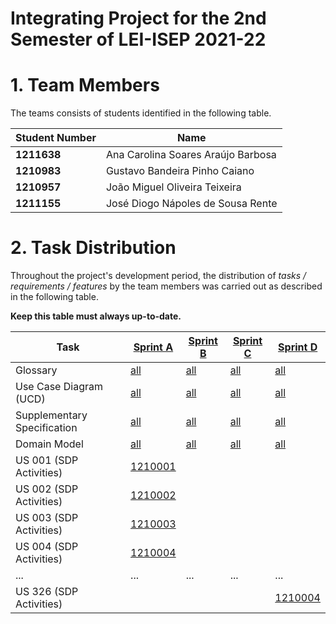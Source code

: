 # Integrating Project for the 2nd Semester of LEI-ISEP 2021-22 

# 1. Team Members

The teams consists of students identified in the following table. 

| Student Number	| Name |
|--------------|----------------------------|
| **1211638**  | Ana Carolina Soares Araújo Barbosa          |
| **1210983**  | Gustavo Bandeira Pinho Caiano          |
| **1210957**  | João Miguel Oliveira Teixeira          |
| **1211155**  | José Diogo Nápoles de Sousa Rente          |



# 2. Task Distribution ###


Throughout the project's development period, the distribution of _tasks / requirements / features_ by the team members was carried out as described in the following table. 

**Keep this table must always up-to-date.**

| Task                      | [Sprint A](SprintA/README.md) | [Sprint B](SprintB/README.md) | [Sprint C](SprintC/README.md) |  [Sprint D](SprintD/README.md) |
|-----------------------------|------------|------------|------------|------------|
| Glossary  |  [all](SprintA/Glossary.md)   |   [all](SprintB/Glossary.md)  |   [all](SprintC/Glossary.md)  | [all](SprintD/Glossary.md)  |
| Use Case Diagram (UCD)  |  [all](SprintA/UCD.md)   |   [all](SprintB/UCD.md)  |   [all](SprintC/UCD.md)  | [all](SprintD/UCD.md)  |
| Supplementary Specification   |  [all](SprintA/FURPS.md)   |   [all](SprintB/FURPS.md)  |   [all](SprintC/FURPS.md)  | [all](SprintD/FURPS.md)  |
| Domain Model  |  [all](SprintA/DM.md)   |   [all](SprintB/DM.md)  |   [all](SprintC/DM.md)  | [all](SprintD/DM.md)  |
| US 001 (SDP Activities)  |  [1210001](SprintA/US001.md)   |    |   |  |
| US 002 (SDP Activities)  |  [1210002](SprintA/US002.md)   |    |   |  |
| US 003 (SDP Activities)  |  [1210003](SprintA/US003.md)   |    |   |  |
| US 004 (SDP Activities)  |  [1210004](SprintA/US004.md)   |    |   |  |
| ...  |  ...   | ...   | ...  | ... |
| US 326 (SDP Activities)  |    |    |   | [1210004](SprintA/US326.md) |

